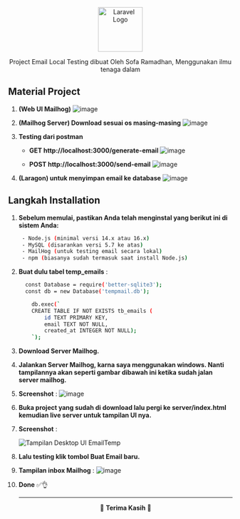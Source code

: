 <p align="center"><img src="https://user-images.githubusercontent.com/3491729/73158646-c0d30f00-40e4-11ea-8dd9-b5f2946ffcd6.png" width="100" alt="Laravel Logo"></p>

<p align="center">Project Email Local Testing dibuat Oleh Sofa Ramadhan, Menggunakan ilmu tenaga dalam</p>

## Material Project

1. **(Web UI Mailhog)**
   ![image](https://github.com/user-attachments/assets/b83127a9-f6f5-4493-8b0d-df8318f29c09)

2. **(Mailhog Server) Download sesuai os masing-masing**
   ![image](https://github.com/user-attachments/assets/dcf1c538-5f4e-4497-9fb0-9bc9cacebfc8)

3. **Testing dari postman**

   - **GET http://localhost:3000/generate-email**
     ![image](https://github.com/user-attachments/assets/2216b1f2-fdab-4e03-ae2f-0ed2ee7e31f7)

   - **POST http://localhost:3000/send-email**
     ![image](https://github.com/user-attachments/assets/a556c7b9-b36a-45f1-83b0-71a7dbfde4d7)

4. **(Laragon) untuk menyimpan email ke database**
   ![image](https://github.com/user-attachments/assets/a47201eb-41e3-439b-ab91-477d033a992f)

## Langkah Installation

1.  **Sebelum memulai, pastikan Anda telah menginstal yang berikut ini di sistem Anda:**

    ```bash
     - Node.js (minimal versi 14.x atau 16.x)
     - MySQL (disarankan versi 5.7 ke atas)
     - MailHog (untuk testing email secara lokal)
     - npm (biasanya sudah termasuk saat install Node.js)
    ```

2.  **Buat dulu tabel temp_emails** :

    ```bash
      const Database = require('better-sqlite3');
      const db = new Database('tempmail.db');

        db.exec(`
        CREATE TABLE IF NOT EXISTS tb_emails (
            id TEXT PRIMARY KEY,
            email TEXT NOT NULL,
            created_at INTEGER NOT NULL);
        `);
    ```

3.  **Download Server Mailhog.**
4.  **Jalankan Server Mailhog, karna saya menggunakan windows. Nanti tampilannya akan seperti gambar dibawah ini ketika sudah jalan server mailhog.**
5.  **Screenshot** : ![image](https://github.com/user-attachments/assets/ca67dcd1-3191-483a-9ee6-4e3a44e63c6c)
6.  **Buka project yang sudah di download lalu pergi ke server/index.html kemudian live server untuk tampilan UI nya.**
7.  **Screenshot** :

    ![Tampilan Desktop UI EmailTemp](https://github.com/user-attachments/assets/09e34ec8-4916-43cb-96e9-d5a0550871c8)

8.  **Lalu testing klik tombol Buat Email baru.**
9.  **Tampilan inbox Mailhog** : ![image](https://github.com/user-attachments/assets/15978746-5044-4955-929e-cf547efdc8c4)
10. **Done** ✅👌
        <hr>
    <p align="center">🙏 <b>Terima Kasih</b> 🙏</p>
